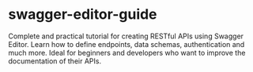 # swagger-editor-guide
Complete and practical tutorial for creating RESTful APIs using Swagger Editor. Learn how to define endpoints, data schemas, authentication and much more. Ideal for beginners and developers who want to improve the documentation of their APIs.
